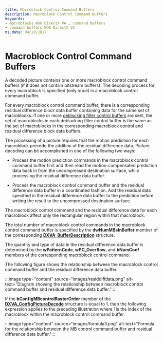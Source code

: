 ```yaml
---
title: Macroblock Control Command Buffers
description: Macroblock Control Command Buffers
keywords:
- macroblocks WDK DirectX VA , command buffers
- command buffers WDK DirectX VA
ms.date: 04/20/2017
---
```


# Macroblock Control Command Buffers

A decoded picture contains one or more macroblock control command buffers (if it does not contain bitstream buffers). The decoding process for every macroblock is specified (only once) in a macroblock control command buffer.

For every macroblock control command buffer, there is a corresponding residual difference block data buffer containing data for the same set of macroblocks. If one or more [deblocking filter control buffers](deblocking-filter-commands.md) are sent, the set of macroblocks in each deblocking filter control buffer is the same as the set of macroblocks in the corresponding macroblock control and residual difference block data buffers.

The processing of a picture requires that the motion prediction for each macroblock precede the addition of the residual difference data. Picture decoding can be accomplished in one of the following two ways:

* Process the motion prediction commands in the macroblock control command buffer first and then read the motion-compensated prediction data back in from the uncompressed destination surface, while processing the residual difference data buffer.

* Process the macroblock control command buffer and the residual difference data buffer in a coordinated fashion. Add the residual data specified in the residual difference data buffer to the prediction before writing the result to the uncompressed destination surface.

The macroblock control command and the residual difference data for each macroblock affect only the rectangular region within that macroblock.

The total number of macroblock control commands in the macroblock control command buffer is specified by the **dwNumMBsInBuffer** member of the corresponding [**DXVA_BufferDescription**](/windows-hardware/drivers/ddi/dxva/ns-dxva-_dxva_bufferdescription) structure.

The quantity and type of data in the residual difference data buffer is determined by the **wPatternCode**, **wPC_Overflow**, and **bNumCoef** members of the corresponding macroblock control command.

The following figure shows the relationship between the macroblock control command buffer and the residual difference data buffer.

:::image type="content" source="images/residdiffdata.png" alt-text="Diagram showing the relationship between macroblock control command buffer and residual difference data buffer.":::

If the **bConfigMBcontrolRasterOrder** member of the [**DXVA_ConfigPictureDecode**](/windows-hardware/drivers/ddi/dxva/ns-dxva-_dxva_configpicturedecode) structure is equal to 1, then the following expression applies to the preceding illustration where *i* is the index of the macroblock within the macroblock control command buffer.

:::image type="content" source="images/formula3.png" alt-text="Formula for the relationship between the MB control command buffer and residual difference data buffer.":::
